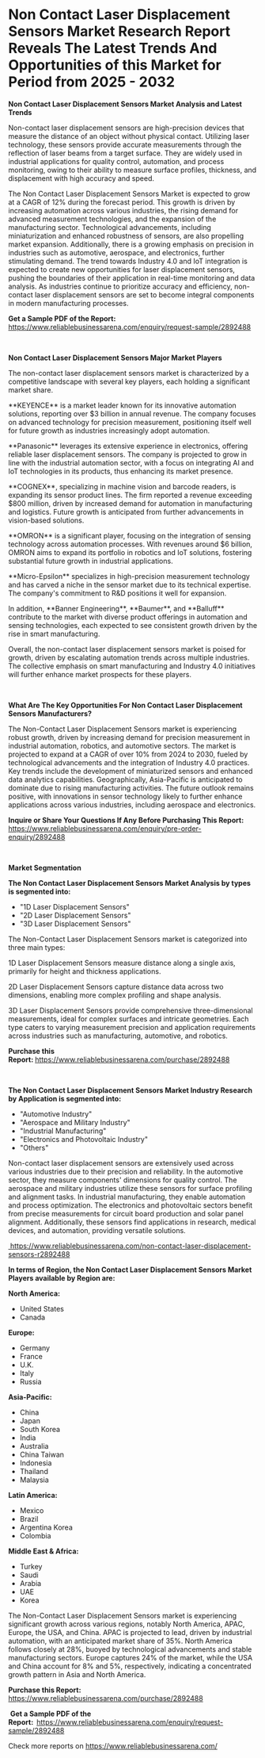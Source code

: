 <p><h1>Non Contact Laser Displacement Sensors Market Research Report Reveals The Latest Trends And Opportunities of this Market for Period from 2025 - 2032</h1></p><p><strong>Non Contact Laser Displacement Sensors Market Analysis and Latest Trends</strong></p>
<p><p>Non-contact laser displacement sensors are high-precision devices that measure the distance of an object without physical contact. Utilizing laser technology, these sensors provide accurate measurements through the reflection of laser beams from a target surface. They are widely used in industrial applications for quality control, automation, and process monitoring, owing to their ability to measure surface profiles, thickness, and displacement with high accuracy and speed.</p><p>The Non Contact Laser Displacement Sensors Market is expected to grow at a CAGR of 12% during the forecast period. This growth is driven by increasing automation across various industries, the rising demand for advanced measurement technologies, and the expansion of the manufacturing sector. Technological advancements, including miniaturization and enhanced robustness of sensors, are also propelling market expansion. Additionally, there is a growing emphasis on precision in industries such as automotive, aerospace, and electronics, further stimulating demand. The trend towards Industry 4.0 and IoT integration is expected to create new opportunities for laser displacement sensors, pushing the boundaries of their application in real-time monitoring and data analysis. As industries continue to prioritize accuracy and efficiency, non-contact laser displacement sensors are set to become integral components in modern manufacturing processes.</p></p>
<p><strong>Get a Sample PDF of the Report:&nbsp;</strong> <a href="https://www.reliablebusinessarena.com/enquiry/request-sample/2892488?utm_campaign=2485&utm_medium=2&utm_source=Github&utm_content=ia&utm_term=15032025&utm_id=non-contact-laser-displacement-sensors">https://www.reliablebusinessarena.com/enquiry/request-sample/2892488</a></p>
<p>&nbsp;</p>
<p><strong>Non Contact Laser Displacement Sensors Major Market Players</strong></p>
<p><p>The non-contact laser displacement sensors market is characterized by a competitive landscape with several key players, each holding a significant market share. </p><p>**KEYENCE** is a market leader known for its innovative automation solutions, reporting over $3 billion in annual revenue. The company focuses on advanced technology for precision measurement, positioning itself well for future growth as industries increasingly adopt automation.</p><p>**Panasonic** leverages its extensive experience in electronics, offering reliable laser displacement sensors. The company is projected to grow in line with the industrial automation sector, with a focus on integrating AI and IoT technologies in its products, thus enhancing its market presence.</p><p>**COGNEX**, specializing in machine vision and barcode readers, is expanding its sensor product lines. The firm reported a revenue exceeding $800 million, driven by increased demand for automation in manufacturing and logistics. Future growth is anticipated from further advancements in vision-based solutions.</p><p>**OMRON** is a significant player, focusing on the integration of sensing technology across automation processes. With revenues around $6 billion, OMRON aims to expand its portfolio in robotics and IoT solutions, fostering substantial future growth in industrial applications.</p><p>**Micro-Epsilon** specializes in high-precision measurement technology and has carved a niche in the sensor market due to its technical expertise. The company's commitment to R&D positions it well for expansion.</p><p>In addition, **Banner Engineering**, **Baumer**, and **Balluff** contribute to the market with diverse product offerings in automation and sensing technologies, each expected to see consistent growth driven by the rise in smart manufacturing.</p><p>Overall, the non-contact laser displacement sensors market is poised for growth, driven by escalating automation trends across multiple industries. The collective emphasis on smart manufacturing and Industry 4.0 initiatives will further enhance market prospects for these players.</p></p>
<p>&nbsp;</p>
<p><strong>What Are The Key Opportunities For Non Contact Laser Displacement Sensors Manufacturers?</strong></p>
<p><p>The Non-Contact Laser Displacement Sensors market is experiencing robust growth, driven by increasing demand for precision measurement in industrial automation, robotics, and automotive sectors. The market is projected to expand at a CAGR of over 10% from 2024 to 2030, fueled by technological advancements and the integration of Industry 4.0 practices. Key trends include the development of miniaturized sensors and enhanced data analytics capabilities. Geographically, Asia-Pacific is anticipated to dominate due to rising manufacturing activities. The future outlook remains positive, with innovations in sensor technology likely to further enhance applications across various industries, including aerospace and electronics.</p></p>
<p><strong>Inquire or Share Your Questions If Any Before Purchasing This Report:</strong> <a href="https://www.reliablebusinessarena.com/enquiry/pre-order-enquiry/2892488?utm_campaign=2485&utm_medium=2&utm_source=Github&utm_content=ia&utm_term=15032025&utm_id=non-contact-laser-displacement-sensors">https://www.reliablebusinessarena.com/enquiry/pre-order-enquiry/2892488</a></p>
<p>&nbsp;</p>
<p><strong>Market Segmentation</strong></p>
<p><strong>The Non Contact Laser Displacement Sensors Market Analysis by types is segmented into:</strong></p>
<p><ul><li>"1D Laser Displacement Sensors"</li><li>"2D Laser Displacement Sensors"</li><li>"3D Laser Displacement Sensors"</li></ul></p>
<p><p>The Non-Contact Laser Displacement Sensors market is categorized into three main types: </p><p>1D Laser Displacement Sensors measure distance along a single axis, primarily for height and thickness applications. </p><p>2D Laser Displacement Sensors capture distance data across two dimensions, enabling more complex profiling and shape analysis. </p><p>3D Laser Displacement Sensors provide comprehensive three-dimensional measurements, ideal for complex surfaces and intricate geometries. Each type caters to varying measurement precision and application requirements across industries such as manufacturing, automotive, and robotics.</p></p>
<p><strong>Purchase this Report:&nbsp;</strong><a href="https://www.reliablebusinessarena.com/purchase/2892488?utm_campaign=2485&utm_medium=2&utm_source=Github&utm_content=ia&utm_term=15032025&utm_id=non-contact-laser-displacement-sensors">https://www.reliablebusinessarena.com/purchase/2892488</a></p>
<p>&nbsp;</p>
<p><strong>The Non Contact Laser Displacement Sensors Market Industry Research by Application is segmented into:</strong></p>
<p><ul><li>"Automotive Industry"</li><li>"Aerospace and Military Industry"</li><li>"Industrial Manufacturing"</li><li>"Electronics and Photovoltaic Industry"</li><li>"Others"</li></ul></p>
<p><p>Non-contact laser displacement sensors are extensively used across various industries due to their precision and reliability. In the automotive sector, they measure components' dimensions for quality control. The aerospace and military industries utilize these sensors for surface profiling and alignment tasks. In industrial manufacturing, they enable automation and process optimization. The electronics and photovoltaic sectors benefit from precise measurements for circuit board production and solar panel alignment. Additionally, these sensors find applications in research, medical devices, and automation, providing versatile solutions.</p></p>
<p><a href="https://www.reliablebusinessarena.com/non-contact-laser-displacement-sensors-r2892488?utm_campaign=2485&utm_medium=2&utm_source=Github&utm_content=ia&utm_term=15032025&utm_id=non-contact-laser-displacement-sensors">&nbsp;https://www.reliablebusinessarena.com/non-contact-laser-displacement-sensors-r2892488</a></p>
<p><strong>In terms of Region, the Non Contact Laser Displacement Sensors Market Players available by Region are:</strong></p>
<p>
    <p> <strong> North America: </strong>
        <ul>
            <li>United States</li>
            <li>Canada</li>
        </ul>
        </p> 
    <p> <strong> Europe: </strong>
        <ul>
            <li>Germany</li>
            <li>France</li>
            <li>U.K.</li>
            <li>Italy</li>
            <li>Russia</li>
        </ul>
        </p> 
    <p> <strong> Asia-Pacific: </strong>
        <ul>
            <li>China</li>
            <li>Japan</li>
            <li>South Korea</li>
            <li>India</li>
            <li>Australia</li>
            <li>China Taiwan</li>
            <li>Indonesia</li>
            <li>Thailand</li>
            <li>Malaysia</li>
        </ul>
        </p> 
    <p> <strong> Latin America: </strong>
        <ul>
            <li>Mexico</li>
            <li>Brazil</li>
            <li>Argentina Korea</li>
            <li>Colombia</li>
        </ul>
        </p> 
    <p> <strong> Middle East & Africa: </strong>
        <ul>
            <li>Turkey</li>
            <li>Saudi</li>
            <li>Arabia</li>
            <li>UAE</li>
            <li>Korea</li>
        </ul>
    </p>
    </p>
<p><p>The Non-Contact Laser Displacement Sensors market is experiencing significant growth across various regions, notably North America, APAC, Europe, the USA, and China. APAC is projected to lead, driven by industrial automation, with an anticipated market share of 35%. North America follows closely at 28%, buoyed by technological advancements and stable manufacturing sectors. Europe captures 24% of the market, while the USA and China account for 8% and 5%, respectively, indicating a concentrated growth pattern in Asia and North America.</p></p>
<p><strong>Purchase this Report: </strong><a href="https://www.reliablebusinessarena.com/purchase/2892488?utm_campaign=2485&utm_medium=2&utm_source=Github&utm_content=ia&utm_term=15032025&utm_id=non-contact-laser-displacement-sensors">https://www.reliablebusinessarena.com/purchase/2892488</a></p>
<p>&nbsp;<strong>Get a Sample PDF of the Report:&nbsp;&nbsp;</strong><a href="https://www.reliablebusinessarena.com/enquiry/request-sample/2892488?utm_campaign=2485&utm_medium=2&utm_source=Github&utm_content=ia&utm_term=15032025&utm_id=non-contact-laser-displacement-sensors">https://www.reliablebusinessarena.com/enquiry/request-sample/2892488</a></p>
<p><strong></strong></p>
<p>Check more reports on <a href="https://www.reliablebusinessarena.com/?utm_campaign=2485&utm_medium=2&utm_source=Github&utm_content=ia&utm_term=15032025&utm_id=non-contact-laser-displacement-sensors">https://www.reliablebusinessarena.com/</a></p>